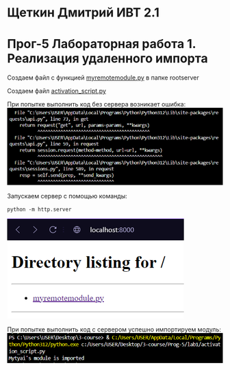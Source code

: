 # Щеткин Дмитрий ИВТ 2.1
# Прог-5 Лабораторная работа 1. Реализация удаленного импорта

Создаем файл с функцией [myremotemodule.py](rootserver/myremotemodule.py) в папке rootserver

Создаем файл [activation_script.py](activation_script.py)

При попытке выполнить код без сервера возникает ошибка:
![](photos/1.png)

Запускаем сервер с помощью команды:
```text
python -m http.server
```

![](photos/2.png)

При попытке выполнить код с сервером успешно импортируем модуль:
![](photos/3.png)



